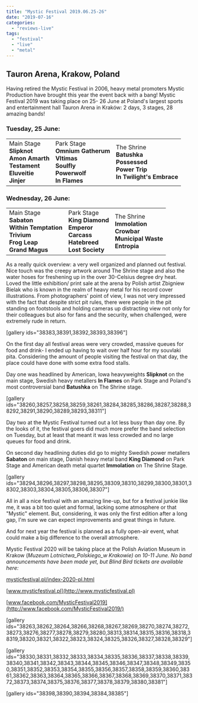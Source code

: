```yaml
---
title: "Mystic Festival 2019.06.25-26"
date: "2019-07-16"
categories: 
  - "reviews-live"
tags: 
  - "festival"
  - "live"
  - "metal"
---
```


## Tauron Arena, Krakow, Poland

Having retired the Mystic Festival in 2006, heavy metal promoters Mystic Production have brought this year the event back with a bang! Mystic Festival 2019 was taking place on 25- 26 June at Poland's largest sports and entertainment hall Tauron Arena in Kraków: 2 days, 3 stages, 28 amazing bands!

### Tuesday, 25 June:

<table class="wp-block-table"><tbody><tr><td>Main Stage<br><strong>Slipknot</strong><br><strong>Amon Amarth</strong><br><strong>Testament</strong><br><strong>Eluveitie</strong><br><strong>Jinjer</strong></td><td>Park Stage<br><strong>Omnium Gatherum</strong><br><strong>Vltimas</strong><br><strong>Soulfly</strong><br><strong>Powerwolf</strong><br><strong>In Flames</strong></td><td>The Shrine<br><strong>Batushka</strong><br><strong>Possessed</strong><br><strong>Power Trip</strong><br><strong>In Twilight's Embrace</strong></td></tr></tbody></table>

### Wednesday, 26 June:

<table class="wp-block-table"><tbody><tr><td>Main Stage<br><strong>Sabaton</strong><br><strong>Within Temptation</strong><br><strong>Trivium</strong><br><strong>Frog Leap</strong><br><strong>Grand Magus</strong></td><td>Park Stage<br><strong>King Diamond</strong><br><strong>Emperor</strong><br><strong>Carcass</strong><br><strong>Hatebreed</strong><br><strong>Lost Society</strong></td><td>The Shrine<br><strong>Immolation</strong><br><strong>Crowbar</strong><br><strong>Municipal Waste</strong><br><strong>Entropia</strong></td></tr></tbody></table>

As a really quick overview: a very well organized and planned out festival. Nice touch was the creepy artwork around The Shrine stage and also the water hoses for freshening up in the over 30-Celsius degree dry heat. Loved the little exhibition/ print sale at the arena by Polish artist Zbigniew Bielak who is known in the realm of heavy metal for his record cover illustrations. From photographers' point of view, I was not very impressed with the fact that despite strict pit rules, there were people in the pit standing on footstools and holding cameras up distracting view not only for their colleagues but also for fans and the security, when challenged, were extremely rude in return.

\[gallery ids="38383,38391,38392,38393,38396"\]

On the first day all festival areas were very crowded, massive queues for food and drink- I ended up having to wait over half hour for my souvlaki pita. Considering the amount of people visiting the festival on that day, the place could have done with some extra food stalls.

Day one was headlined by American, Iowa heavyweights **Slipknot** on the main stage, Swedish heavy metallers **In Flames** on Park Stage and Poland's most controversial band **Batushka** on The Shrine stage.

\[gallery ids="38260,38257,38258,38259,38261,38284,38285,38286,38287,38288,38292,38291,38290,38289,38293,38311"\]

Day two at the Mystic Festival turned out a lot less busy than day one. By the looks of it, the festival goers did much more prefer the band selection on Tuesday, but at least that meant it was less crowded and no large queues for food and drink.

On second day headlining duties did go to mighty Swedish power metallers **Sabaton** on main stage, Danish heavy metal band **King Diamond** on Park Stage and American death metal quartet **Immolation** on The Shrine Stage.

\[gallery ids="38294,38296,38297,38298,38295,38309,38310,38299,38300,38301,38302,38303,38304,38305,38306,38307"\]

All in all a nice festival with an amazing line-up, but for a festival junkie like me, it was a bit too quiet and formal, lacking some atmosphere or that "Mystic" element. But, considering, it was only the first edition after a long gap, I'm sure we can expect improvements and great things in future.

And for next year the festival is planned as a fully open-air event, what could make a big difference to the overall atmosphere.

Mystic Festival 2020 will be taking place at the Polish Aviation Museum in Krakow (_Muzeum Lotnictwa_Polskiego_w Krakowie) on 10-11 June. No band announcements have been made yet, but Blind Bird tickets are available here:_

[mysticfestival.pl/index-2020-pl.html](https://mysticfestival.pl/index-2020-pl.html)

[www.mysticfestival.pl](http://www.mysticfestival.pl)

[www.facebook.com/MysticFestival2019](http://www.facebook.com/MysticFestival2019/)

\[gallery ids="38263,38262,38264,38266,38268,38267,38269,38270,38274,38272,38273,38276,38277,38278,38279,38280,38313,38314,38315,38316,38318,38319,38320,38321,38322,38323,38324,38325,38326,38327,38328,38329"\]

\[gallery ids="38330,38331,38332,38333,38334,38335,38336,38337,38338,38339,38340,38341,38342,38343,38344,38345,38346,38347,38348,38349,38350,38351,38352,38353,38354,38355,38356,38357,38358,38359,38360,38361,38362,38363,38364,38365,38366,38367,38368,38369,38370,38371,38372,38373,38374,38375,38376,38377,38378,38379,38380,38381"\]

\[gallery ids="38398,38390,38394,38384,38385"\]
